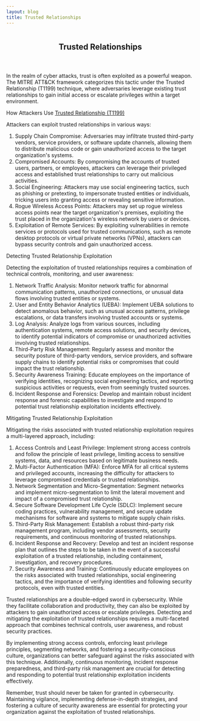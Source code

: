 ```yaml
---
layout: blog
title: Trusted Relationships
---
```



<div id="main" class="s-content__main large-8 column">
<article class="entry">

<header class="entry__header">

<h2 class="entry__title h1">
    Trusted Relationships
</h2>        
</header>

<div class="entry__content">

<p>In the realm of cyber attacks, trust is often exploited as a powerful weapon. The MITRE ATT&CK framework categorizes this tactic under the Trusted Relationship (T1199) technique, where adversaries leverage existing trust relationships to gain initial access or escalate privileges within a target environment.</p>

<p>How Attackers Use <a href="https://attack.mitre.org/techniques/T1199/">Trusted Relationship (T1199)</a></p>

<p>Attackers can exploit trusted relationships in various ways:
<ol>
<li>Supply Chain Compromise: Adversaries may infiltrate trusted third-party vendors, service providers, or software update channels, allowing them to distribute malicious code or gain unauthorized access to the target organization's systems.</li>
<li>Compromised Accounts: By compromising the accounts of trusted users, partners, or employees, attackers can leverage their privileged access and established trust relationships to carry out malicious activities.</li>
<li>Social Engineering: Attackers may use social engineering tactics, such as phishing or pretexting, to impersonate trusted entities or individuals, tricking users into granting access or revealing sensitive information.</li>
<li>Rogue Wireless Access Points: Attackers may set up rogue wireless access points near the target organization's premises, exploiting the trust placed in the organization's wireless network by users or devices.</li>
<li>Exploitation of Remote Services: By exploiting vulnerabilities in remote services or protocols used for trusted communications, such as remote desktop protocols or virtual private networks (VPNs), attackers can bypass security controls and gain unauthorized access.</li>
</p></ol>
<p>Detecting Trusted Relationship Exploitation</p>
</p>
<p>Detecting the exploitation of trusted relationships requires a combination of technical controls, monitoring, and user awareness:
<ol>
<li>Network Traffic Analysis: Monitor network traffic for abnormal communication patterns, unauthorized connections, or unusual data flows involving trusted entities or systems.</li>
<li>User and Entity Behavior Analytics (UEBA): Implement UEBA solutions to detect anomalous behavior, such as unusual access patterns, privilege escalations, or data transfers involving trusted accounts or systems.</li>
<li>Log Analysis: Analyze logs from various sources, including authentication systems, remote access solutions, and security devices, to identify potential indicators of compromise or unauthorized activities involving trusted relationships.</li>
<li>Third-Party Risk Management: Regularly assess and monitor the security posture of third-party vendors, service providers, and software supply chains to identify potential risks or compromises that could impact the trust relationship.</li>
<li>Security Awareness Training: Educate employees on the importance of verifying identities, recognizing social engineering tactics, and reporting suspicious activities or requests, even from seemingly trusted sources.</li>
<li>Incident Response and Forensics: Develop and maintain robust incident response and forensic capabilities to investigate and respond to potential trust relationship exploitation incidents effectively.</li>
</ol></p>
<p>Mitigating Trusted Relationship Exploitation</p>

<p>Mitigating the risks associated with trusted relationship exploitation requires a multi-layered approach, including:
<ol>
<li>Access Controls and Least Privilege: Implement strong access controls and follow the principle of least privilege, limiting access to sensitive systems, data, and resources based on legitimate business needs.</li>
<li>Multi-Factor Authentication (MFA): Enforce MFA for all critical systems and privileged accounts, increasing the difficulty for attackers to leverage compromised credentials or trusted relationships.</li>
<li>Network Segmentation and Micro-Segmentation: Segment networks and implement micro-segmentation to limit the lateral movement and impact of a compromised trust relationship.</li>
<li>Secure Software Development Life Cycle (SDLC): Implement secure coding practices, vulnerability management, and secure update mechanisms for software and systems to mitigate supply chain risks.</li>
<li>Third-Party Risk Management: Establish a robust third-party risk management program, including vendor assessments, security requirements, and continuous monitoring of trusted relationships.</li>
<li>Incident Response and Recovery: Develop and test an incident response plan that outlines the steps to be taken in the event of a successful exploitation of a trusted relationship, including containment, investigation, and recovery procedures.</li>
<li>Security Awareness and Training: Continuously educate employees on the risks associated with trusted relationships, social engineering tactics, and the importance of verifying identities and following security protocols, even with trusted entities.</li>
</ol></p>
<p>Trusted relationships are a double-edged sword in cybersecurity. While they facilitate collaboration and productivity, they can also be exploited by attackers to gain unauthorized access or escalate privileges. Detecting and mitigating the exploitation of trusted relationships requires a multi-faceted approach that combines technical controls, user awareness, and robust security practices.
</p>
<p>By implementing strong access controls, enforcing least privilege principles, segmenting networks, and fostering a security-conscious culture, organizations can better safeguard against the risks associated with this technique. Additionally, continuous monitoring, incident response preparedness, and third-party risk management are crucial for detecting and responding to potential trust relationship exploitation incidents effectively.</p>

<p>Remember, trust should never be taken for granted in cybersecurity. Maintaining vigilance, implementing defense-in-depth strategies, and fostering a culture of security awareness are essential for protecting your organization against the exploitation of trusted relationships.</p>

</div>
</article> <!-- end entry -->

</div> <!-- end main -->  